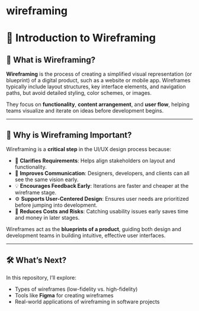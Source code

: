 # wireframing
# 📐 Introduction to Wireframing

## 🧠 What is Wireframing?

**Wireframing** is the process of creating a simplified visual representation (or blueprint) of a digital product, such as a website or mobile app. Wireframes typically include layout structures, key interface elements, and navigation paths, but avoid detailed styling, color schemes, or images.

They focus on **functionality**, **content arrangement**, and **user flow**, helping teams visualize and iterate on ideas before development begins.

---

## 🌟 Why is Wireframing Important?

Wireframing is a **critical step** in the UI/UX design process because:

- 🎯 **Clarifies Requirements**: Helps align stakeholders on layout and functionality.
- 🧩 **Improves Communication**: Designers, developers, and clients can all see the same vision early.
- 💡 **Encourages Feedback Early**: Iterations are faster and cheaper at the wireframe stage.
- ⚙️ **Supports User-Centered Design**: Ensures user needs are prioritized before jumping into development.
- 💸 **Reduces Costs and Risks**: Catching usability issues early saves time and money in later stages.

Wireframes act as the **blueprints of a product**, guiding both design and development teams in building intuitive, effective user interfaces.

---

## 🛠️ What’s Next?

In this repository, I’ll explore:
- Types of wireframes (low-fidelity vs. high-fidelity)
- Tools like **Figma** for creating wireframes
- Real-world applications of wireframing in software projects
